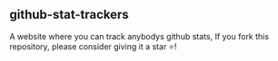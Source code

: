 ## github-stat-trackers
A website where you can track anybodys github stats, If you fork this repository, please consider giving it a star ⭐!
